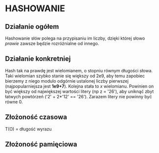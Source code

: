 # HASHOWANIE
## Działanie ogółem
Hashowanie słów polega na przypisaniu im liczby, dzięki której słowo *prawie* zawsze będzie rozróżnialne od innego. 

## Działanie konkretniej
Hash tak na prawdę jest wielomianem, o stopniu równym długości słowa. Taki wielomian szybko stanie się większy od 2e9, aby temu zapobiec bierzemy z niego modulo odgórnie ustalonej liczby pierwszej (najpopularniejsza jest **1e9+7**).
Kolejna stała to *x* wielomianu. Powinien on być większy od największej wartości litery (np z = '26'), aby uniknąć zbyt łatwych powtórzeń ('2' + 2\*'12' == '26').
Zarazem litery nie powinny być równe 0.

## Złożoność czasowa
T(O) = długość wyrazu

## Złożoność pamięciowa

